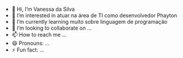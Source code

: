 - 👋 Hi, I’m Vanessa da Silva
- 👀 I’m interested in atuar na área de TI como desenvolvedor Phayton 
- 🌱 I’m currently learning muito sobre linguagem de programação 
- 💞️ I’m looking to collaborate on ...
- 📫 How to reach me ...
- 😄 Pronouns: ...
- ⚡ Fun fact: ...

<!---
Vds291052/Vds291052 is a ✨ special ✨ repository because its `README.md` (this file) appears on your GitHub profile.
You can click the Preview link to take a look at your changes.
--->
